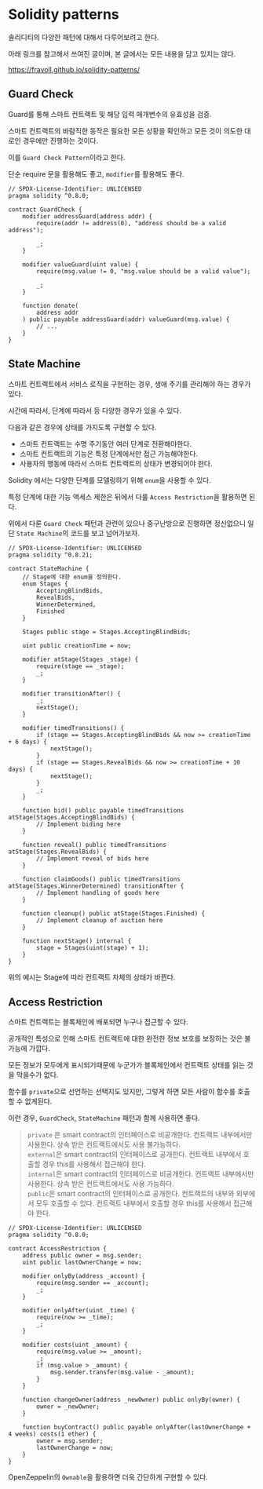 # Solidity patterns

솔리디티의 다양한 패턴에 대해서 다루어보려고 한다.

아래 링크를 참고해서 쓰여진 글이며, 본 글에서는 모든 내용을 담고 있지는 않다. 

https://fravoll.github.io/solidity-patterns/

## Guard Check

Guard를 통해 스마트 컨트랙트 및 해당 입력 매개변수의 유효성을 검증.

스마트 컨트랙트의 바람직한 동작은 필요한 모든 상황을 확인하고 모든 것이 의도한 대로인 경우에만 진행하는 것이다.

이를 `Guard Check Pattern`이라고 한다.

단순 require 문을 활용해도 좋고, `modifier`를 활용해도 좋다.

```solidity
// SPDX-License-Identifier: UNLICENSED
pragma solidity ^0.8.0;

contract GuardCheck {
    modifier addressGuard(address addr) {
        require(addr != address(0), "address should be a valid address");

        _;
    }

    modifier valueGuard(uint value) {
        require(msg.value != 0, "msg.value should be a valid value");

        _;
    }

    function donate(
        address addr
    ) public payable addressGuard(addr) valueGuard(msg.value) {
        // ...
    }
}
```

## State Machine

스마트 컨트랙트에서 서비스 로직을 구현하는 경우, 생애 주기를 관리해야 하는 경우가 있다. 

시간에 따라서, 단계에 따라서 등 다양한 경우가 있을 수 있다.

다음과 같은 경우에 상태를 가지도록 구현할 수 있다.

- 스마트 컨트랙트는 수명 주기동안 여러 단계로 전환해야한다.
- 스마트 컨트랙트의 기능은 특정 단계에서만 접근 가능해야한다. 
- 사용자의 행동에 따라서 스마트 컨트랙트의 상태가 변경되어야 한다.

Solidity 에서는 다양한 단계를 모델링하기 위해 `enum`을 사용할 수 있다.

특정 단계에 대한 기능 액세스 제한은 뒤에서 다룰 `Access Restriction`을 활용하면 된다.

위에서 다룬 `Guard Check` 패턴과 관련이 있으나 중구난방으로 진행하면 정신없으니 일단 `State Machine`의 코드를 보고 넘어가보자.

```solidity
// SPDX-License-Identifier: UNLICENSED
pragma solidity ^0.8.21;

contract StateMachine {
    // Stage에 대한 enum을 정의한다.
    enum Stages {
        AcceptingBlindBids,
        RevealBids,
        WinnerDetermined,
        Finished
    }

    Stages public stage = Stages.AcceptingBlindBids;

    uint public creationTime = now;

    modifier atStage(Stages _stage) {
        require(stage == _stage);
        _;
    }

    modifier transitionAfter() {
        _;
        nextStage();
    }

    modifier timedTransitions() {
        if (stage == Stages.AcceptingBlindBids && now >= creationTime + 6 days) {
            nextStage();
        }
        if (stage == Stages.RevealBids && now >= creationTime + 10 days) {
            nextStage();
        }
        _;
    }

    function bid() public payable timedTransitions atStage(Stages.AcceptingBlindBids) {
        // Implement biding here
    }

    function reveal() public timedTransitions atStage(Stages.RevealBids) {
        // Implement reveal of bids here
    }

    function claimGoods() public timedTransitions atStage(Stages.WinnerDetermined) transitionAfter {
        // Implement handling of goods here
    }

    function cleanup() public atStage(Stages.Finished) {
        // Implement cleanup of auction here
    }

    function nextStage() internal {
        stage = Stages(uint(stage) + 1);
    }
}
```

위의 예시는 Stage에 따라 컨트랙트 자체의 상태가 바뀐다. 


## Access Restriction

스마트 컨트랙트는 블록체인에 배포되면 누구나 접근할 수 있다.

공개적인 특성으로 인해 스마트 컨트랙트에 대한 완전한 정보 보호를 보장하는 것은 불가능에 가깝다. 

모든 정보가 모두에게 표시되기때문에 누군가가 블록체인에서 컨트랙트 상태를 읽는 것을 막을수가 없다. 

함수를 `private`으로 선언하는 선택지도 있지만, 그렇게 하면 모든 사람이 함수를 호출할 수 없게된다.

이런 경우, `GuardCheck`, `StateMachine` 패턴과 함께 사용하면 좋다.

> `private` 은 smart contract의 인터페이스로 비공개한다. 컨트랙트 내부에서만 사용한다. 상속 받은 컨트랙트에서도 사용 불가능하다.  
> `external`은 smart contract의 인터페이스로 공개한다. 컨트랙트 내부에서 호출할 경우 this를 사용해서 접근해야 한다.  
> `internal`은 smart contract의 인터페이스로 비공개한다. 컨트랙트 내부에서만 사용한다. 상속 받은 컨트랙트에서도 사용 가능하다.   
> `public`은 smart contract의 인터페이스로 공개한다. 컨트랙트의 내부와 외부에서 모두 호출할 수 있다. 컨트랙트 내부에서 호출할 경우 this를 사용해서 접근해야 한다.  

```solidity
// SPDX-License-Identifier: UNLICENSED
pragma solidity ^0.8.0;

contract AccessRestriction {
    address public owner = msg.sender;
    uint public lastOwnerChange = now;

    modifier onlyBy(address _account) {
        require(msg.sender == _account);
        _;
    }

    modifier onlyAfter(uint _time) {
        require(now >= _time);
        _;
    }

    modifier costs(uint _amount) {
        require(msg.value >= _amount);
        _;
        if (msg.value > _amount) {
            msg.sender.transfer(msg.value - _amount);
        }
    }

    function changeOwner(address _newOwner) public onlyBy(owner) {
        owner = _newOwner;
    }

    function buyContract() public payable onlyAfter(lastOwnerChange + 4 weeks) costs(1 ether) {
        owner = msg.sender;
        lastOwnerChange = now;
    }
}
```

OpenZeppelin의 `Ownable`을 활용하면 더욱 간단하게 구현할 수 있다.






